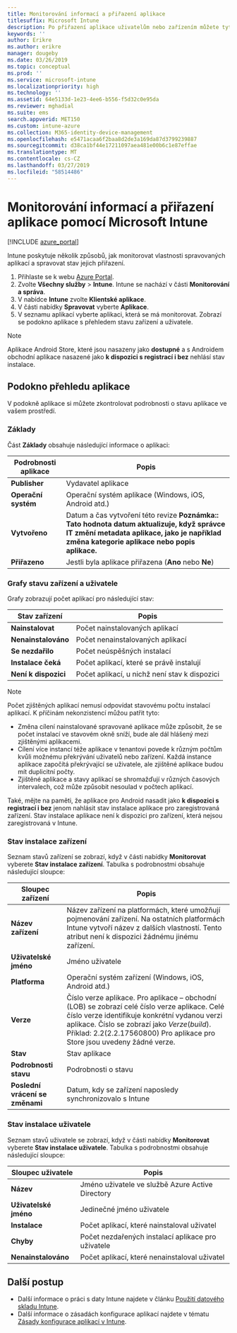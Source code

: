 ```yaml
---
title: Monitorování informací a přiřazení aplikace
titlesuffix: Microsoft Intune
description: Po přiřazení aplikace uživatelům nebo zařízením můžete tyto informace použít, aby vám usnadnily monitorování jejího stavu.
keywords: ''
author: Erikre
ms.author: erikre
manager: dougeby
ms.date: 03/26/2019
ms.topic: conceptual
ms.prod: ''
ms.service: microsoft-intune
ms.localizationpriority: high
ms.technology: ''
ms.assetid: 64e5133d-1e23-4ee6-b556-f5d32c0e95da
ms.reviewer: mghadial
ms.suite: ems
search.appverid: MET150
ms.custom: intune-azure
ms.collection: M365-identity-device-management
ms.openlocfilehash: e5471acaa6f2baa8d2de3a169da87d3799239887
ms.sourcegitcommit: d38ca1bf44e17211097aea481e00b6c1e87effae
ms.translationtype: MT
ms.contentlocale: cs-CZ
ms.lasthandoff: 03/27/2019
ms.locfileid: "58514486"
---
```

# <a name="monitor-app-information-and-assignments-with-microsoft-intune"></a>Monitorování informací a přiřazení aplikace pomocí Microsoft Intune

[!INCLUDE [azure_portal](./includes/azure_portal.md)]

Intune poskytuje několik způsobů, jak monitorovat vlastnosti spravovaných aplikací a spravovat stav jejich přiřazení.

1. Přihlaste se k webu [Azure Portal](https://portal.azure.com).
2. Zvolte **Všechny služby** > **Intune**. Intune se nachází v části **Monitorování a správa**.
3. V nabídce **Intune** zvolte **Klientské aplikace**.
4. V části nabídky **Spravovat** vyberte **Aplikace**.
5. V seznamu aplikací vyberte aplikaci, která se má monitorovat. Zobrazí se podokno aplikace s přehledem stavu zařízení a uživatele.

> [!NOTE]
> Aplikace Android Store, které jsou nasazeny jako **dostupné** a s Androidem obchodní aplikace nasazené jako **k dispozici s registrací i bez** nehlásí stav instalace.

## <a name="app-overview-pane"></a>Podokno přehledu aplikace

V podokně aplikace si můžete zkontrolovat podrobnosti o stavu aplikace ve vašem prostředí.

### <a name="essentials"></a>Základy
Část **Základy** obsahuje následující informace o aplikaci:

 | **Podrobnosti aplikace**            | **Popis**                                                      |
|------------------------|------------------------------------------------------------------|
| **Publisher**          | Vydavatel aplikace                                            |
| **Operační systém**   | Operační systém aplikace (Windows, iOS, Android atd.) |
| **Vytvořeno**             | Datum a čas vytvoření této revize <b>**Poznámka:**: Tato hodnota datum aktualizuje, když správce IT změní metadata aplikace, jako je například změna kategorie aplikace nebo popis aplikace.                        |
| **Přiřazeno**           | Jestli byla aplikace přiřazena (**Ano** nebo **Ne**)                  |

### <a name="device-and-user-status-graphs"></a>Grafy stavu zařízení a uživatele
Grafy zobrazují počet aplikací pro následující stav:

| **Stav zařízení**       | **Popis**                                       |
|-----------------------|-------------------------------------------------------|
| **Nainstalovat**         | Počet nainstalovaných aplikací                         |
| **Nenainstalováno**     | Počet nenainstalovaných aplikací                     |
| **Se nezdařilo**            | Počet neúspěšných instalací                   |
| **Instalace čeká**   | Počet aplikací, které se právě instalují |
| **Není k dispozici**           | Počet aplikací, u nichž není stav k dispozici            |

> [!NOTE]
> Počet zjištěných aplikací nemusí odpovídat stavovému počtu instalací aplikací. K příčinám nekonzistencí můžou patřit tyto:
>    - Změna cílení nainstalované spravované aplikace může způsobit, že se počet instalací ve stavovém okně sníží, bude ale dál hlášený mezi zjištěnými aplikacemi.
>    - Cílení více instancí téže aplikace v tenantovi povede k různým počtům kvůli možnému překrývání uživatelů nebo zařízení. Každá instance aplikace započítá překrývající se uživatele, ale zjištěné aplikace budou mít duplicitní počty.
>    - Zjištěné aplikace a stavy aplikací se shromažďují v různých časových intervalech, což může způsobit nesoulad v počtech aplikací.
> 
> Také, mějte na paměti, že aplikace pro Android nasadit jako **k dispozici s registrací i bez** jenom nahlásit stav instalace aplikace pro zaregistrovaná zařízení. Stav instalace aplikace není k dispozici pro zařízení, která nejsou zaregistrovaná v Intune.

### <a name="device-install-status"></a>Stav instalace zařízení

Seznam stavů zařízení se zobrazí, když v části nabídky **Monitorovat** vyberete **Stav instalace zařízení**. Tabulka s podrobnostmi obsahuje následující sloupce:

| **Sloupec zařízení**      | **Popis**                                                                                                                                                                                                                                            |
|----------------------|------------------------------------------------------------------------------------------------------------------------------------------------------------------------------------------------------------------------------------------------------------|
| **Název zařízení**      | Název zařízení na platformách, které umožňují pojmenování zařízení. Na ostatních platformách Intune vytvoří název z dalších vlastností. Tento atribut není k dispozici žádnému jinému zařízení.                                                                       |
| **Uživatelské jméno**        | Jméno uživatele                                                                                                                                                                                                                                      |
| **Platforma**         | Operační systém zařízení (Windows, iOS, Android atd.)                                                                                                                                                                                           |
| **Verze**          | Číslo verze aplikace. Pro aplikace – obchodní (LOB) se zobrazí celé číslo verze aplikace. Celé číslo verze identifikuje konkrétní vydanou verzi aplikace. Číslo se zobrazí jako _Verze_(_build_). Příklad: 2.2(2.2.17560800) Pro aplikace pro Store jsou uvedeny žádné verze. |
| **Stav**           | Stav aplikace                                                                                                                                                                                                                                     |
| **Podrobnosti stavu**   | Podrobnosti o stavu                                                                                                                                                                                                                                     |
| **Poslední vrácení se změnami**    | Datum, kdy se zařízení naposledy synchronizovalo s Intune                                                                                                                                                                                                                  |


### <a name="user-install-status"></a>Stav instalace uživatele

Seznam stavů uživatele se zobrazí, když v části nabídky **Monitorovat** vyberete **Stav instalace uživatele**. Tabulka s podrobnostmi obsahuje následující sloupce:

| **Sloupec uživatele**     | **Popis**                           |
|---------------------|-------------------------------------------|
| **Název**            | Jméno uživatele ve službě Azure Active Directory         |
| **Uživatelské jméno**       | Jedinečné jméno uživatele              |
| **Instalace**   | Počet aplikací, které nainstaloval uživatel |
| **Chyby**        | Počet nezdařených instalací aplikace pro uživatele     |
| **Nenainstalováno**   | Počet aplikací, které nenainstaloval uživatel |


## <a name="next-steps"></a>Další postup

- Další informace o práci s daty Intune najdete v článku [Použití datového skladu Intune](reports-nav-create-intune-reports.md).
- Další informace o zásadách konfigurace aplikací najdete v tématu [Zásady konfigurace aplikací v Intune](app-configuration-policies-overview.md).
